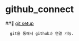 # github_connect

##🍬 [git setup](https://git-scm.com/download/win)
      
      git을 통해서 github과 연결 가능.
      
      
